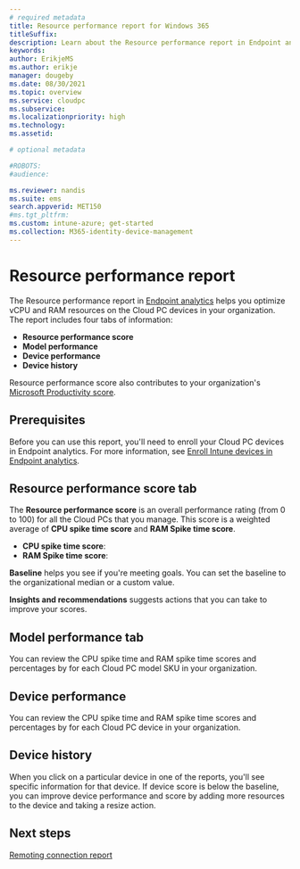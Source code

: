 ```yaml
---
# required metadata
title: Resource performance report for Windows 365
titleSuffix:
description: Learn about the Resource performance report in Endpoint analytics for Windows 365 Cloud PCs.
keywords:
author: ErikjeMS  
ms.author: erikje
manager: dougeby
ms.date: 08/30/2021
ms.topic: overview
ms.service: cloudpc
ms.subservice:
ms.localizationpriority: high
ms.technology:
ms.assetid: 

# optional metadata

#ROBOTS:
#audience:

ms.reviewer: nandis
ms.suite: ems
search.appverid: MET150
#ms.tgt_pltfrm:
ms.custom: intune-azure; get-started
ms.collection: M365-identity-device-management
---
```


# Resource performance report

The Resource performance report in [Endpoint analytics](/mem/analytics/overview) helps you optimize vCPU and RAM resources on the Cloud PC devices in your organization. The report includes four tabs of information:

- **Resource performance score**
- **Model performance**
- **Device performance**
- **Device history**

Resource performance score also contributes to your organization's [Microsoft Productivity score](/microsoft-365/admin/productivity/productivity-score).

## Prerequisites

Before you can use this report, you'll need to enroll your Cloud PC devices in Endpoint analytics. For more information, see [Enroll Intune devices in Endpoint analytics](/mem/analytics/enroll-intune).

## Resource performance score tab

The **Resource performance score** is an overall performance rating (from 0 to 100) for all the Cloud PCs that you manage. This score is a weighted average of **CPU spike time score** and **RAM Spike time score**.

- **CPU spike time score**:
- **RAM Spike time score**:

**Baseline** helps you see if you're meeting goals. You can set the baseline to the organizational median or a custom value.

**Insights and recommendations** suggests actions that you can take to improve your scores.

## Model performance tab

You can review the CPU spike time and RAM spike time scores and percentages by for each Cloud PC model SKU in your organization.

## Device performance

You can review the CPU spike time and RAM spike time scores and percentages by for each Cloud PC device in your organization.

## Device history

When you click on a particular device in one of the reports, you'll see specific information for that device. If device score is below the baseline, you can improve device performance and score by adding more resources to the device and taking a resize action.  

<!-- ########################## -->
## Next steps

[Remoting connection report](report-remoting-connection.md)
